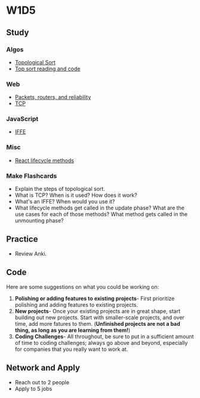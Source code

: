 # W1D5

## Study

### Algos

* [Topological Sort](https://www.youtube.com/watch?v=ddTC4Zovtbc)
* [Top sort reading and code](http://www.geeksforgeeks.org/topological-sorting/)

### Web

* [Packets, routers, and reliability](https://www.khanacademy.org/computing/computer-science/internet-intro/internet-works-intro/v/the-internet-packet-routers-and-reliability)
* [TCP](https://www.youtube.com/watch?v=PpsEaqJV_A0)

### JavaScript

* [IFFE](https://medium.freecodecamp.org/the-definitive-javascript-handbook-for-a-developer-interview-44ffc6aeb54e)

### Misc

* [React lifecycle methods](https://engineering.musefind.com/react-lifecycle-methods-how-and-when-to-use-them-2111a1b692b1)

### Make Flashcards

* Explain the steps of topological sort.
* What is TCP? When is it used? How does it work?
* What's an IFFE? When would you use it?
* What lifecycle methods get called in the update phase? What are the use cases for each of those methods? What method gets called in the unmounting phase?

## Practice

* Review Anki.

## Code

Here are some suggestions on what you could be working on:

1. **Polishing or adding features to existing projects**- First prioritize polishing and adding features to existing projects.
1. **New projects**- Once your existing projects are in great shape, start building out new projects. Start with smaller-scale projects, and over time, add more fatures to them. (**Unfinished projects are not a bad thing, as long as you are learning from them!**)
1. **Coding Challenges**- All throughout, be sure to put in a sufficient amount of time to coding challenges; always go above and beyond, especially for companies that you really want to work at.

## Network and Apply

* Reach out to 2 people
* Apply to 5 jobs
